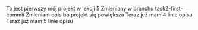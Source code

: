 To jest pierwszy mój projekt w lekcji 5
Zmieniany w branchu task2-first-commit 
Zmieniam opis bo projekt się powiększa
Teraz już mam 4 linie opisu
Teraz już mam 5 linie opisu
